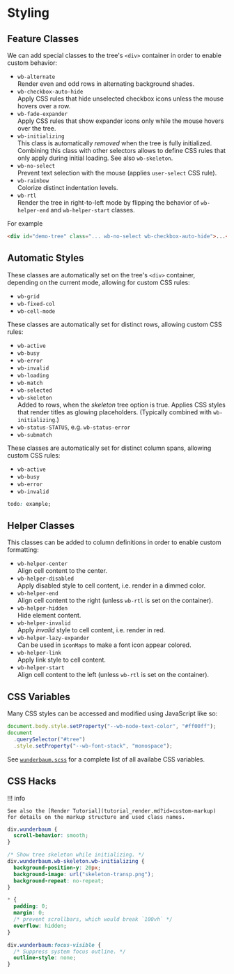 # Styling

## Feature Classes

We can add special classes to the tree's `<div>` container in order to enable
custom behavior:

- `wb-alternate` <br>
  Render even and odd rows in alternating background shades.
- `wb-checkbox-auto-hide` <br>
  Apply CSS rules that hide unselected checkbox icons unless the mouse hovers
  over a row.
- `wb-fade-expander` <br>
  Apply CSS rules that show expander icons only while the mouse hovers over
  the tree.
- `wb-initializing` <br>
  This class is automatically _removed_ when the tree is fully initialized.
  Combining this class with other selectors allows to define CSS rules that only
  apply during initial loading. See also `wb-skeleton`.
- `wb-no-select` <br>
  Prevent text selection with the mouse (applies `user-select` CSS rule).
- `wb-rainbow` <br>
  Colorize distinct indentation levels.
- `wb-rtl` <br>
  Render the tree in right-to-left mode by flipping the behavior of `wb-helper-end`
  and `wb-helper-start` classes.

For example

```html
<div id="demo-tree" class="... wb-no-select wb-checkbox-auto-hide">...</div>
```

## Automatic Styles

These classes are automatically set on the tree's `<div>` container, depending
on the current mode, allowing for custom CSS rules:

- `wb-grid`
- `wb-fixed-col`
- `wb-cell-mode`

These classes are automatically set for distinct rows, allowing custom CSS rules:

- `wb-active`
- `wb-busy`
- `wb-error`
- `wb-invalid`
- `wb-loading`
- `wb-match`
- `wb-selected`
- `wb-skeleton` <br>
  Added to rows, when the _skeleton_ tree option is true.
  Applies CSS styles that render titles as glowing placeholders.
  (Typically combined with `wb-initializing`.)
- `wb-status-STATUS`, e.g. `wb-status-error`
- `wb-submatch`

These classes are automatically set for distinct column spans,
allowing custom CSS rules:

- `wb-active`
- `wb-busy`
- `wb-error`
- `wb-invalid`

```css
todo: example;
```

## Helper Classes

This classes can be added to column definitions in order to enable custom
formatting:

- `wb-helper-center` <br>
  Align cell content to the center.
- `wb-helper-disabled` <br>
  Apply disabled style to cell content, i.e. render in a dimmed color.
- `wb-helper-end` <br>
  Align cell content to the right (unless `wb-rtl` is set on the container).
- `wb-helper-hidden` <br>
  Hide element content.
- `wb-helper-invalid` <br>
  Apply _invalid_ style to cell content, i.e. render in red.
- `wb-helper-lazy-expander` <br>
  Can be used in `iconMaps` to make a font icon appear colored.
- `wb-helper-link` <br>
  Apply link style to cell content.
- `wb-helper-start` <br>
  Align cell content to the left (unless `wb-rtl` is set on the container).

## CSS Variables

Many CSS styles can be accessed and modified using JavaScript like so:

```js
document.body.style.setProperty("--wb-node-text-color", "#ff00ff");
document
  .querySelector("#tree")
  .style.setProperty("--wb-font-stack", "monospace");
```

See [`wunderbaum.scss`](https://github.com/mar10/wunderbaum/blob/main/src/wunderbaum.scss)
for a complete list of all availabe CSS variables.

## CSS Hacks

!!! info

    See also the [Render Tutorial](tutorial_render.md?id=custom-markup)
    for details on the markup structure and used class names.

```css
div.wunderbaum {
  scroll-behavior: smooth;
}
```

```css
/* Show tree skeleton while initializing. */
div.wunderbaum.wb-skeleton.wb-initializing {
  background-position-y: 20px;
  background-image: url("skeleton-transp.png");
  background-repeat: no-repeat;
}
```

```css
* {
  padding: 0;
  margin: 0;
  /* prevent scrollbars, which would break `100vh` */
  overflow: hidden;
}
```

```css
div.wunderbaum:focus-visible {
  /* Suppress system focus outline. */
  outline-style: none;
}
```
